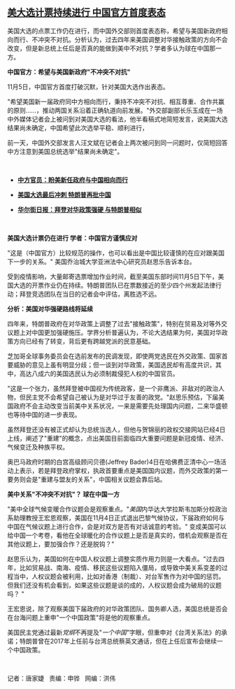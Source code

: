 <!--1604609445000-->
[美大选计票持续进行   中国官方首度表态](https://www.rfa.org/mandarin/yataibaodao/junshiwaijiao/jt-11052020104623.html)
------

<p class="gmail-msonospacing">美国大选的点票工作仍在进行，而中国外交部则首度表态称，希望与美国新政府相向而行、不冲突不对抗。分析认为，过去四年来美国调整对华接触政策的方向不会改变，但是新总统上任后是否真的能做到美中不对抗？学者多认为球在中国那一方。</p><p><b>中国官方：希望与美国新政府</b><b>"</b><b>不冲突不对抗</b><b>"</b></p><p>11月5日，中国官方首度打破沉默，针对美国大选作出表态。</p><p class="gmail-msonospacing">"希望美国新一届政府同中方相向而行，秉持不冲突不对抗、相互尊重、合作共赢的原则……，推动两国关系沿着正确轨道向前发展。"外交部副部长乐玉成在一场中外媒体记者会上被问到对美国大选的看法，他半看稿式地简短发言，说美国大选结果尚未确定，中国希望此次选举平稳、顺利进行，</p><p class="gmail-msonospacing">前一天，中国外交部发言人汪文斌在记者会上两次被问到同一问题时，仅简短回答中方注意到美国总统选举"结果尚未确定"。</p><p class="gmail-msonospacing"> </p><p class="gmail-msonospacing"><b> </b></p><ul><li><b><a class="external-link" href="http://www.rfa.org/mandarin/Xinwen/1-11052020094211.html">中方官员：盼美新任政府与中国相向而行</a></b></li></ul><ul><li><b><a class="external-link" href="http://www.rfa.org/mandarin/Xinwen/2-11022020101308.html">美国大选最后冲刺 特朗普再批中国</a></b></li></ul><div><ul><li><b><a class="external-link" href="http://www.rfa.org/mandarin/Xinwen/7-09112020132043.html">华尔街日报：拜登对华政策强硬 与特朗普相似</a></b></li></ul><p class="gmail-msonospacing"> </p><p class="gmail-msonospacing"><b>美国大选计票仍在进行</b><b> </b><b>学者：中国官方谨慎应对</b></p><p class="gmail-msonospacing">"这是（中国官方）比较规范的操作，也可以看出是中国比较谨慎的在应对跟美国下一步的关系。" 美国乔治城大学亚洲法中心研究员赵思乐告诉本台。</p><p class="gmail-msonospacing">受到疫情影响，大量邮寄选票增加作业时间，截至美国东部时间11月5日下午，美国大选的开票作业仍在持续。特朗普团队已在票数接近的至少四个州发起法律行动；拜登竞选团队在当日的记者会中评估，离胜选不远。</p><p class="gmail-msonospacing"><b>分析：美国对华强硬路线将延续</b><b> </b></p><p class="gmail-msonospacing">四年来，特朗普政府在对华政策上调整了过去"接触政策"，特别在贸易及对等外交议题上对中国更加强硬施压。学界分析普遍认为，不论大选结果为何，美国对华政策方向已经有了转变，背后更有跨越党派的民意基础。</p><p class="gmail-msonospacing">芝加哥全球事务委员会在选前发布的民调发现，即使两党选民在外交政策、国家首要威胁的意见上虽有明显分歧；但一谈到对华政策，美国选民却有高度共识，其中，高达八成六的美国选民认为必须制裁侵犯人权的中国官员。</p><p class="gmail-msonospacing">"这是一个张力，虽然拜登被中国视为传统政客，是一个非鹰派、非敌对的政治人物，但民主党不会希望自己被认为是对华过于友善的政党。"赵思乐预估，下届美国政府不会主动改变当前美中关系状况，一来是需要先处理国内问题，二来华盛顿也等待中国的进一步表现。</p><p class="gmail-msonospacing">虽然拜登还没有被正式却认为总统当选人，但他与贺锦丽的政权交接网站已经4日上线，阐述了"重建"的概念，点出美国目前面临四大重要问题是新冠疫情、经济、气候变迁及种族平权。</p><p class="gmail-msonospacing">奥巴马政府时期的白宫高级顾问贝德(Jeffrey Bader)4日在哈佛费正清中心一场活动上表示，若是拜登政府掌权，执政首要重点是美国国内议题，而外交政策的第一要务则会是"重建与盟友的关系"，中国相关议题会靠后站。</p><p class="gmail-msonospacing"><b>美中关系</b><b>"</b><b>不冲突不对抗</b><b>"</b><b>？</b><b> </b><b>球在中国一方</b><b> </b></p><p>"美中全球气候变暖合作议题会是观察重点。"<i>美国</i>内华达大学拉斯韦加斯分校政治系助理教授王宏恩观察，美国在11月4日正式退出巴黎气候协议，下届政府如何与中国在气候议题上进行合作，会是对双方是否有对话诚意的考验。" 变成美国可以给中国一个考卷，看他在全球暖化的合作议题上是否是真实的，借机会观察是否在其他议题上，要加强合作？还是脱钩？"</p><p>赵思乐认为，美国如何在中国人权议题上调整实质作用力则是一大看点。"过去四年，比如贸易战、南海、疫情、移民这些议题陷入僵局，或导致中美关系变差的过程当中，人权议题会被利用，比如对香港（制裁）、对台军售作为对中国的惩罚。但我们还没有机会看到，如果这些议题是谈的成的，人权议题会成为破局的议题吗？ "</p><p>王宏恩说，除了观察美国下届政府的对华政策团队、国务卿人选，美国总统是否会在台海问题上重申"一个中国政策"将是他的观察重点。</p><p>美国民主党通过最新<i>党纲</i>不再提及"<i>一个中国</i><i>"</i>字眼，但重申对《台湾关系法》的承诺；特朗普曾在2017年上任前与台湾总统蔡英文通话，但在上任后宣布会继续一个中国政策。</p><p> </p><p>记者：唐家婕   责编：申铧   网编：洪伟</p></div><ul></ul>
